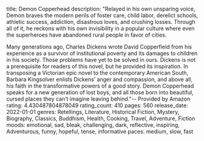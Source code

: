 title: Demon Copperhead
description: "Relayed in his own unsparing voice, Demon braves the modern perils of foster care, child labor, derelict schools, athletic success, addiction, disastrous loves, and crushing losses. Through all of it, he reckons with his own invisibility in a popular culture where even the superheroes have abandoned rural people in favor of cities.

Many generations ago, Charles Dickens wrote David Copperfield from his experience as a survivor of institutional poverty and its damages to children in his society. Those problems have yet to be solved in ours. Dickens is not a prerequisite for readers of this novel, but he provided its inspiration. In transposing a Victorian epic novel to the contemporary American South, Barbara Kingsolver enlists Dickens’ anger and compassion, and above all, his faith in the transformative powers of a good story. Demon Copperhead speaks for a new generation of lost boys, and all those born into beautiful, cursed places they can’t imagine leaving behind."-- Provided by Amazon
rating: 4.430487804878049
rating_count: 410
pages: 560
release_date: 2022-01-01
genres: Retellings, Literature, Historical Fiction, Mystery, Biography, Classics, Buddhism, Health, Cooking, Travel, Adventure, Fiction
moods: emotional, sad, bleak, challenging, dark, reflective, inspiring, Adventurous, funny, hopeful, tense, informative
paces: medium, slow, fast